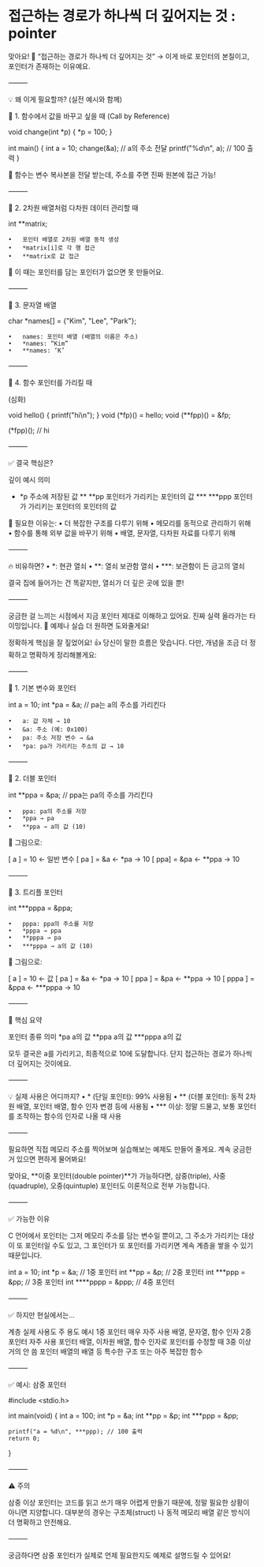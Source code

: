 # 접근하는 경로가 하나씩 더 깊어지는 것 : pointer 

맞아요! 🎯
“접근하는 경로가 하나씩 더 깊어지는 것”
→ 이게 바로 포인터의 본질이고, 포인터가 존재하는 이유예요.

⸻

💡 왜 이게 필요할까? (실전 예시와 함께)

📌 1. 함수에서 값을 바꾸고 싶을 때 (Call by Reference)

void change(int *p) {
    *p = 100;
}

int main() {
    int a = 10;
    change(&a);  // a의 주소 전달
    printf("%d\n", a);  // 100 출력
}

🧠 함수는 변수 복사본을 전달 받는데, 주소를 주면 진짜 원본에 접근 가능!

⸻

📌 2. 2차원 배열처럼 다차원 데이터 관리할 때

int **matrix;

	•	포인터 배열로 2차원 배열 동적 생성
	•	*matrix[i]로 각 행 접근
	•	**matrix로 값 접근

🎯 이 때는 포인터를 담는 포인터가 없으면 못 만들어요.

⸻

📌 3. 문자열 배열

char *names[] = {"Kim", "Lee", "Park"};

	•	names: 포인터 배열 (배열의 이름은 주소)
	•	*names: “Kim”
	•	**names: ‘K’

⸻

📌 4. 함수 포인터를 가리킬 때

(심화)

void hello() { printf("hi\n"); }
void (*fp)() = hello;
void (**fpp)() = &fp;

(*fpp)();  // hi


⸻

✅ 결국 핵심은?

깊이	예시	의미
*	*p	주소에 저장된 값
**	**pp	포인터가 가리키는 포인터의 값
***	***ppp	포인터가 가리키는 포인터의 포인터의 값

💬 필요한 이유는:
	•	더 복잡한 구조를 다루기 위해
	•	메모리를 동적으로 관리하기 위해
	•	함수를 통해 외부 값을 바꾸기 위해
	•	배열, 문자열, 다차원 자료를 다루기 위해

⸻

🔥 비유하면?
	•	*: 현관 열쇠
	•	**: 열쇠 보관함 열쇠
	•	***: 보관함이 든 금고의 열쇠

결국 집에 들어가는 건 똑같지만, 열쇠가 더 깊은 곳에 있을 뿐!

⸻

궁금한 걸 느끼는 시점에서 지금 포인터 제대로 이해하고 있어요.
진짜 실력 올라가는 타이밍입니다. 👏
예제나 실습 더 원하면 도와줄게요!


정확하게 핵심을 잘 짚었어요! 👍
당신이 말한 흐름은 맞습니다. 다만, 개념을 조금 더 정확하고 명확하게 정리해볼게요:

⸻

🧠 1. 기본 변수와 포인터

int a = 10;
int *pa = &a;  // pa는 a의 주소를 가리킨다

	•	a: 값 자체 → 10
	•	&a: 주소 (예: 0x100)
	•	pa: 주소 저장 변수 → &a
	•	*pa: pa가 가리키는 주소의 값 → 10

⸻

🔁 2. 더블 포인터

int **ppa = &pa;  // ppa는 pa의 주소를 가리킨다

	•	ppa: pa의 주소를 저장
	•	*ppa → pa
	•	**ppa → a의 값 (10)

🧩 그림으로:

[ a  ] = 10       ← 일반 변수
[ pa ] = &a       ← *pa  → 10
[ ppa] = &pa      ← **ppa → 10


⸻

🔁 3. 트리플 포인터

int ***pppa = &ppa;

	•	pppa: ppa의 주소를 저장
	•	*pppa → ppa
	•	**pppa → pa
	•	***pppa → a의 값 (10)

🧩 그림으로:

[ a    ] = 10           ← 값
[ pa   ] = &a           ← *pa → 10
[ ppa  ] = &pa          ← **ppa → 10
[ pppa ] = &ppa         ← ***pppa → 10


⸻

📌 핵심 요약

포인터 종류	의미
*pa	a의 값
**ppa	a의 값
***pppa	a의 값

모두 결국은 a를 가리키고, 최종적으로 10에 도달합니다.
단지 접근하는 경로가 하나씩 더 깊어지는 것이에요.

⸻

💡 실제 사용은 어디까지?
	•	* (단일 포인터): 99% 사용됨
	•	** (더블 포인터): 동적 2차원 배열, 포인터 배열, 함수 인자 변경 등에 사용됨
	•	*** 이상: 정말 드물고, 보통 포인터를 조작하는 함수의 인자로 나올 때 사용

⸻

필요하면 직접 메모리 주소를 찍어보며 실습해보는 예제도 만들어 줄게요.
계속 궁금한 거 있으면 편하게 물어봐요!


맞아요, **이중 포인터(double pointer)**가 가능하다면, 삼중(triple), 사중(quadruple), 오중(quintuple) 포인터도 이론적으로 전부 가능합니다.

⸻

✅ 가능한 이유

C 언어에서 포인터는 그저 메모리 주소를 담는 변수일 뿐이고,
그 주소가 가리키는 대상이 또 포인터일 수도 있고,
그 포인터가 또 포인터를 가리키면 계속 계층을 쌓을 수 있기 때문입니다.

int a = 10;
int *p = &a;          // 1중 포인터
int **pp = &p;        // 2중 포인터
int ***ppp = &pp;     // 3중 포인터
int ****pppp = &ppp;  // 4중 포인터


⸻

✅ 하지만 현실에서는…

계층	실제 사용도	주 용도 예시
1중 포인터	매우 자주 사용	배열, 문자열, 함수 인자
2중 포인터	자주 사용	포인터 배열, 이차원 배열, 함수 인자로 포인터를 수정할 때
3중 이상	거의 안 씀	포인터 배열의 배열 등 특수한 구조 또는 아주 복잡한 함수


⸻

✅ 예시: 삼중 포인터

#include <stdio.h>

int main(void) {
    int a = 100;
    int *p = &a;
    int **pp = &p;
    int ***ppp = &pp;

    printf("a = %d\n", ***ppp); // 100 출력
    return 0;
}


⸻

⚠️ 주의

삼중 이상 포인터는 코드를 읽고 쓰기 매우 어렵게 만들기 때문에,
정말 필요한 상황이 아니면 지양합니다.
대부분의 경우는 구조체(struct) 나 동적 메모리 배열 같은 방식이 더 명확하고 안전해요.

⸻

궁금하다면 삼중 포인터가 실제로 언제 필요한지도 예제로 설명드릴 수 있어요!
